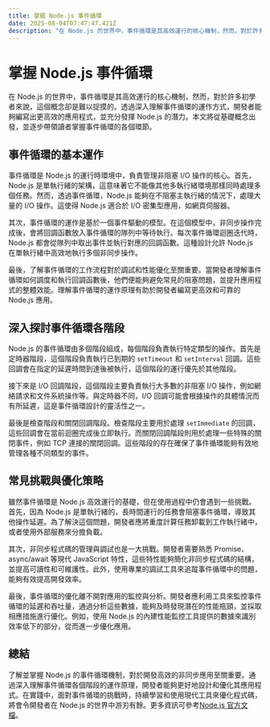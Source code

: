 ```yaml
---
title: 掌握 Node.js 事件循環
date: 2025-08-04T07:47:47.421Z
description: "在 Node.js 的世界中，事件循環是其高效運行的核心機制，然而，對於許多初學者來說，這個概念卻是難以捉摸的。透過深入理解事件循環的運作方式，開發者能夠編寫出更高效的應用程式，並充分發揮 Node.js 的潛力。本文將從基礎概念出發，並逐步帶領讀者掌握事件循環的各個環節。"
---
```


# 掌握 Node.js 事件循環

在 Node.js 的世界中，事件循環是其高效運行的核心機制，然而，對於許多初學者來說，這個概念卻是難以捉摸的。透過深入理解事件循環的運作方式，開發者能夠編寫出更高效的應用程式，並充分發揮 Node.js 的潛力。本文將從基礎概念出發，並逐步帶領讀者掌握事件循環的各個環節。

## 事件循環的基本運作

事件循環是 Node.js 的運行時環境中，負責管理非阻塞 I/O 操作的核心。首先，Node.js 是單執行緒的架構，這意味著它不能像其他多執行緒環境那樣同時處理多個任務。然而，透過事件循環，Node.js 能夠在不阻塞主執行緒的情況下，處理大量的 I/O 操作。這使得 Node.js 適合於 I/O 密集型應用，如網頁伺服器。

其次，事件循環的運作是基於一個事件驅動的模型。在這個模型中，非同步操作完成後，會將回調函數放入事件循環的隊列中等待執行。每次事件循環迴圈迭代時，Node.js 都會從隊列中取出事件並執行對應的回調函數。這種設計允許 Node.js 在單執行緒中高效地執行多個非同步操作。

最後，了解事件循環的工作流程對於調試和性能優化至關重要。當開發者理解事件循環如何調度和執行回調函數後，他們便能夠避免常見的阻塞問題，並提升應用程式的整體效能。理解事件循環的運作原理有助於開發者編寫更高效和可靠的 Node.js 應用。

## 深入探討事件循環各階段

Node.js 的事件循環由多個階段組成，每個階段負責執行特定類型的操作。首先是定時器階段，這個階段負責執行已到期的 `setTimeout` 和 `setInterval` 回調。這些回調會在指定的延遲時間到達後被執行，這個階段的運行優先於其他階段。

接下來是 I/O 回調階段，這個階段主要負責執行大多數的非阻塞 I/O 操作，例如網絡請求和文件系統操作等。與定時器不同，I/O 回調可能會根據操作的具體情況而有所延遲，這是事件循環設計的靈活性之一。

最後是檢查階段和關閉回調階段。檢查階段主要用於處理 `setImmediate` 的回調，這些回調會在當前迴圈完成後立即執行。而關閉回調階段則用於處理一些特殊的關閉事件，例如 TCP 連接的關閉回調。這些階段的存在確保了事件循環能夠有效地管理各種不同類型的事件。

## 常見挑戰與優化策略

雖然事件循環是 Node.js 高效運行的基礎，但在使用過程中仍會遇到一些挑戰。首先，因為 Node.js 是單執行緒的，長時間運行的任務會阻塞事件循環，導致其他操作延遲。為了解決這個問題，開發者應將重度計算任務卸載到工作執行緒中，或者使用外部服務來分擔負載。

其次，非同步程式碼的管理與調試也是一大挑戰。開發者需要熟悉 Promise、async/await 等現代 JavaScript 特性，這些特性能夠簡化非同步程式碼的結構，並提高可讀性和可維護性。此外，使用專業的調試工具來追蹤事件循環中的問題，能夠有效提高開發效率。

最後，事件循環的優化離不開對應用的監控與分析。開發者應利用工具來監控事件循環的延遲和吞吐量，通過分析這些數據，能夠及時發現潛在的性能瓶頸，並採取相應措施進行優化。例如，使用 Node.js 的內建性能監控工具提供的數據來識別效率低下的部分，從而進一步優化應用。

## 總結

了解並掌握 Node.js 的事件循環機制，對於開發高效的非同步應用至關重要。通過深入理解事件循環各個階段的運作原理，開發者能夠更好地設計和優化其應用程式。在實踐中，面對事件循環的挑戰時，持續學習和使用現代工具來優化程式碼，將會令開發者在 Node.js 的世界中游刃有餘。更多資訊可參考[Node.js 官方文檔](https://nodejs.org/en/docs/guides/event-loop-timers-and-nexttick/)。
